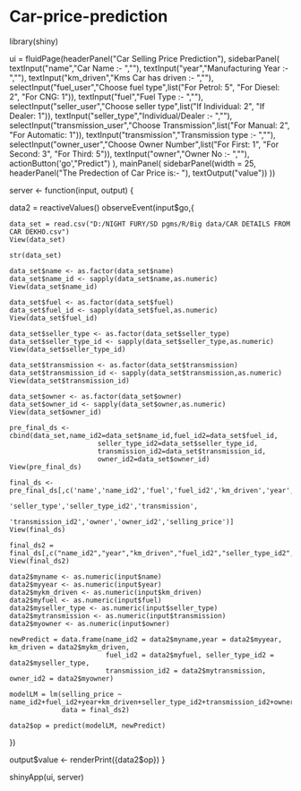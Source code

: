 # Car-price-prediction
library(shiny)

ui = fluidPage(headerPanel("Car Selling Price Prediction"),
               sidebarPanel(
                 textInput("name","Car Name :- ",""),
                 textInput("year","Manufacturing Year :- ",""),
                 textInput("km_driven","Kms Car has driven :- ",""),
                 selectInput("fuel_user","Choose fuel type",list("For Petrol: 5",
                                                                 "For Diesel: 2",
                                                                 "For CNG: 1")),
                 textInput("fuel","Fuel Type :- ",""),
                 selectInput("seller_user","Choose seller type",list("If Individual: 2",
                                                                     "If Dealer: 1")),
                 textInput("seller_type","Individual/Dealer :- ",""),
                 selectInput("transmission_user","Choose Transmission",list("For Manual: 2",
                                                                                 "For Automatic: 1")),
                 textInput("transmission","Transmission type :- ",""),
                 selectInput("owner_user","Choose Owner Number",list("For First: 1",
                                                                     "For Second: 3",
                                                                     "For Third: 5")),
                 textInput("owner","Owner No :- ",""),
                 actionButton('go',"Predict")
               ),
               mainPanel(
                 sidebarPanel(width = 25,
                              headerPanel("The Predection of Car Price is:- "),
                              textOutput("value"))
               ))

server <- function(input, output) {
  
  data2 = reactiveValues()
  observeEvent(input$go,{
    
    data_set = read.csv("D:/NIGHT FURY/SD pgms/R/Big data/CAR DETAILS FROM CAR DEKHO.csv")
    View(data_set)
    
    str(data_set)
    
    data_set$name <- as.factor(data_set$name)
    data_set$name_id <- sapply(data_set$name,as.numeric)
    View(data_set$name_id)
    
    data_set$fuel <- as.factor(data_set$fuel)
    data_set$fuel_id <- sapply(data_set$fuel,as.numeric)
    View(data_set$fuel_id)
    
    data_set$seller_type <- as.factor(data_set$seller_type)
    data_set$seller_type_id <- sapply(data_set$seller_type,as.numeric)
    View(data_set$seller_type_id)
    
    data_set$transmission <- as.factor(data_set$transmission)
    data_set$transmission_id <- sapply(data_set$transmission,as.numeric)
    View(data_set$transmission_id)
    
    data_set$owner <- as.factor(data_set$owner)
    data_set$owner_id <- sapply(data_set$owner,as.numeric)
    View(data_set$owner_id)
    
    pre_final_ds <- cbind(data_set,name_id2=data_set$name_id,fuel_id2=data_set$fuel_id,
                          seller_type_id2=data_set$seller_type_id,
                          transmission_id2=data_set$transmission_id,
                          owner_id2=data_set$owner_id)
    View(pre_final_ds)
    
    final_ds <- pre_final_ds[,c('name','name_id2','fuel','fuel_id2','km_driven','year',
                                'seller_type','seller_type_id2','transmission',
                                'transmission_id2','owner','owner_id2','selling_price')]
    View(final_ds)
    
    final_ds2 = final_ds[,c("name_id2","year","km_driven","fuel_id2","seller_type_id2","transmission_id2","owner_id2","selling_price")]
    View(final_ds2)
    
    data2$myname <- as.numeric(input$name)
    data2$myyear <- as.numeric(input$year)
    data2$mykm_driven <- as.numeric(input$km_driven)
    data2$myfuel <- as.numeric(input$fuel)
    data2$myseller_type <- as.numeric(input$seller_type)
    data2$mytransmission <- as.numeric(input$transmission)
    data2$myowner <- as.numeric(input$owner)
    
    newPredict = data.frame(name_id2 = data2$myname,year = data2$myyear, km_driven = data2$mykm_driven,
                            fuel_id2 = data2$myfuel, seller_type_id2 = data2$myseller_type,
                            transmission_id2 = data2$mytransmission, owner_id2 = data2$myowner)
    
    modelLM = lm(selling_price ~ name_id2+fuel_id2+year+km_driven+seller_type_id2+transmission_id2+owner_id2,
                 data = final_ds2)
    
    data2$op = predict(modelLM, newPredict)
  })
  
  output$value <- renderPrint({data2$op})
}

shinyApp(ui, server)
